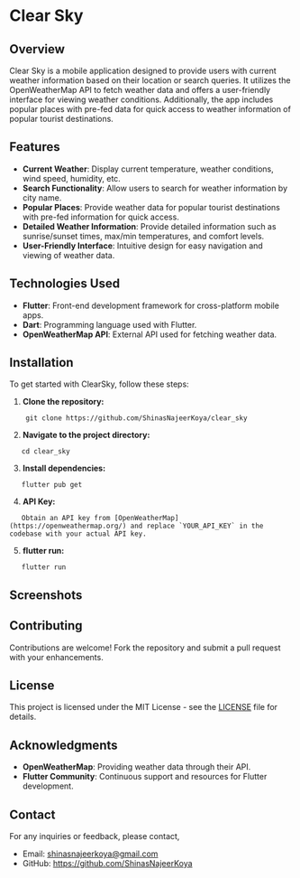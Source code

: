 # Clear Sky

## Overview

Clear Sky is a mobile application designed to provide users with current weather information based on their location or search queries. It utilizes the OpenWeatherMap API to fetch weather data and offers a user-friendly interface for viewing weather conditions. Additionally, the app includes popular places with pre-fed data for quick access to weather information of popular tourist destinations.

## Features

- **Current Weather**: Display current temperature, weather conditions, wind speed, humidity, etc.
- **Search Functionality**: Allow users to search for weather information by city name.
- **Popular Places**: Provide weather data for popular tourist destinations with pre-fed information for quick access.
- **Detailed Weather Information**: Provide detailed information such as sunrise/sunset times, max/min temperatures, and comfort levels.
- **User-Friendly Interface**: Intuitive design for easy navigation and viewing of weather data.

## Technologies Used

- **Flutter**: Front-end development framework for cross-platform mobile apps.
- **Dart**: Programming language used with Flutter.
- **OpenWeatherMap API**: External API used for fetching weather data.


## Installation

To get started with ClearSky, follow these steps:

1. **Clone the repository:**

```
    git clone https://github.com/ShinasNajeerKoya/clear_sky
```

2. **Navigate to the project directory:**

```
   cd clear_sky
```

3. **Install dependencies:**

```
   flutter pub get
```

4. **API Key:**

```
   Obtain an API key from [OpenWeatherMap](https://openweathermap.org/) and replace `YOUR_API_KEY` in the codebase with your actual API key.
```

5. **flutter run:**

```
   flutter run
```


## Screenshots



## Contributing

Contributions are welcome! Fork the repository and submit a pull request with your enhancements.

## License

This project is licensed under the MIT License - see the [LICENSE](LICENSE) file for details.

## Acknowledgments

- **OpenWeatherMap**: Providing weather data through their API.
- **Flutter Community**: Continuous support and resources for Flutter development.

## Contact

For any inquiries or feedback, please contact,

- Email: [shinasnajeerkoya@gmail.com](mailto:shinasnajeerkoya@gmail.com)
- GitHub: https://github.com/ShinasNajeerKoya

